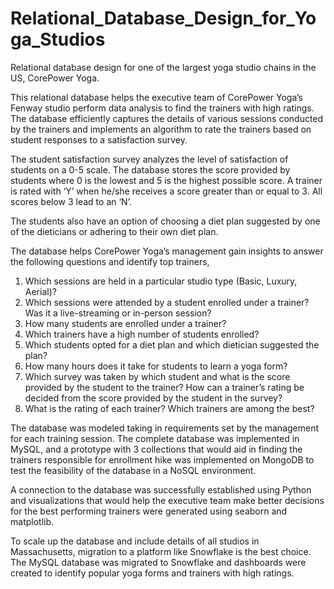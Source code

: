 # Relational_Database_Design_for_Yoga_Studios
Relational database design for one of the largest yoga studio chains in the US, CorePower Yoga. 

This relational database helps the executive team of CorePower Yoga’s Fenway studio perform data analysis to find the trainers with high ratings. The database efficiently captures the details of various sessions conducted by the trainers and implements an algorithm to rate the trainers based on student responses to a satisfaction survey.

The student satisfaction survey analyzes the level of satisfaction of students on a 0-5 scale. The database stores the score provided by students where 0 is the lowest and 5 is the highest possible score. A trainer is rated with ‘Y’ when he/she receives a score greater than or equal to 3. All scores below 3 lead to an ‘N’.

The students also have an option of choosing a diet plan suggested by one of the dieticians or adhering to their own diet plan. 

The database helps CorePower Yoga’s management gain insights to answer the following questions and identify top trainers,
1.	Which sessions are held in a particular studio type (Basic, Luxury, Aerial)? 
2.	Which sessions were attended by a student enrolled under a trainer? Was it a live-streaming or in-person session? 
3.	How many students are enrolled under a trainer? 
4.	Which trainers have a high number of students enrolled? 
5.	Which students opted for a diet plan and which dietician suggested the plan? 
6.	How many hours does it take for students to learn a yoga form? 
7.	Which survey was taken by which student and what is the score provided by the student to the trainer? How can a trainer’s rating be decided from the score provided by the student in the survey? 
8.	What is the rating of each trainer? Which trainers are among the best? 

The database was modeled taking in requirements set by the management for each training session. The complete database was implemented in MySQL, and a prototype with 3 collections that would aid in finding the trainers responsible for enrollment hike was implemented on MongoDB to test the feasibility of the database in a NoSQL environment.

A connection to the database was successfully established using Python and visualizations that would help the executive team make better decisions for the best performing trainers were generated using seaborn and matplotlib. 
  
To scale up the database and include details of all studios in Massachusetts, migration to a platform like Snowflake is the best choice. The MySQL database was migrated to Snowflake and dashboards were created to identify popular yoga forms and trainers with high ratings. 
